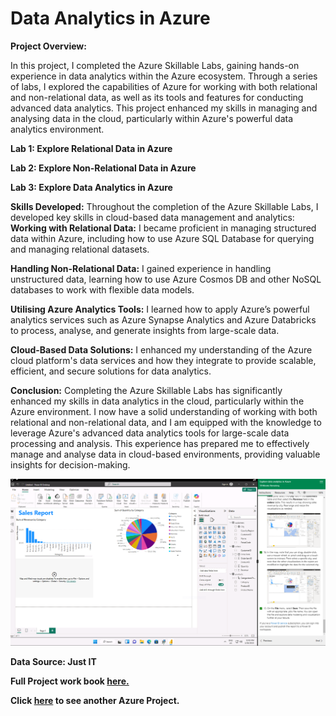 # Data Analytics in Azure

**Project Overview:**

In this project, I completed the Azure Skillable Labs, gaining hands-on experience in data analytics within the Azure ecosystem. Through a series of labs, I explored the capabilities of Azure for working with both relational and non-relational data, as well as its tools and features for conducting advanced data analytics. This project enhanced my skills in managing and analysing data in the cloud, particularly within Azure's powerful data analytics environment.
 
**Lab 1: Explore Relational Data in Azure**

**Lab 2: Explore Non-Relational Data in Azure**

**Lab 3: Explore Data Analytics in Azure**

**Skills Developed:** Throughout the completion of the Azure Skillable Labs, I developed key skills in cloud-based data management and analytics:
**Working with Relational Data:** I became proficient in managing structured data within Azure, including how to use Azure SQL Database for querying and managing relational datasets.

**Handling Non-Relational Data:** I gained experience in handling unstructured data, learning how to use Azure Cosmos DB and other NoSQL databases to work with flexible data models.

**Utilising Azure Analytics Tools:** I learned how to apply Azure’s powerful analytics services such as Azure Synapse Analytics and Azure Databricks to process, analyse, and generate insights from large-scale data.

**Cloud-Based Data Solutions:** I enhanced my understanding of the Azure cloud platform's data services and how they integrate to provide scalable, efficient, and secure solutions for data analytics.
 
**Conclusion:**
Completing the Azure Skillable Labs has significantly enhanced my skills in data analytics in the cloud, particularly within the Azure environment. I now have a solid understanding of working with both relational and non-relational data, and I am equipped with the knowledge to leverage Azure's advanced data analytics tools for large-scale data processing and analysis. This experience has prepared me to effectively manage and analyse data in cloud-based environments, providing valuable insights for decision-making.

![alt text](Azure_Image/Azure1.png)


**Data Source: Just IT**

**Full Project work book [here.](https://drive.google.com/file/d/1DYoDWbDC9-9cOobreAbX3gZ1cDrP6WpJ/view?usp=drive_link)**

**Click [here](https://github.com/Alamin-analyser/Data-Management-in-Azure) to see another Azure Project.**
